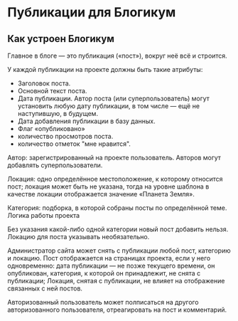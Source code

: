 # Публикации для Блогикум

## Как устроен Блогикум

Главное в блоге — это публикация («пост»), вокруг неё всё и строится. 

У каждой публикации на проекте должны быть такие атрибуты:

- Заголовок поста.
- Основной текст поста.
- Дата публикации. Автор поста (или суперпользователь) могут установить любую дату публикации, в том числе — ещё не наступившую, в будущем.
- Дата добавления публикации в базу данных.
- Флаг «опубликовано»
- количество просмотров поста.
- количество отметок "мне нравится".

Автор: зарегистрированный на проекте пользователь. Авторов могут добавлять суперпользователи.

Локация: одно определённое местоположение, к которому относится пост; локация может быть не указана, тогда на уровне шаблона в качестве локации отображается значение «Планета Земля».

Категория: подборка, в которой собраны посты по определённой теме.
Логика работы проекта

Без указания какой-либо одной категории новый пост добавить нельзя.
Локацию для поста указывать необязательно.

Администратор сайта может снять с публикации любой пост, категорию и локацию.
Пост отображается на страницах проекта, если у него одновременно: 
дата публикации — не позже текущего времени,
он опубликован,
категория, к которой он принадлежит, не снята с публикации;
Локация, снятая с публикации, не влияет на отображение связанных с ней постов.

Авторизованный пользователь может полписаться на другого авторизованного пользователя, отреагировать на пост и комментарий.